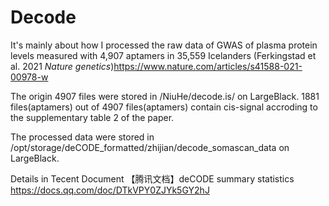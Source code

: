 # Decode
It's mainly about how I processed the raw data of GWAS of plasma protein levels measured with 4,907 aptamers in 35,559 Icelanders (Ferkingstad et al. 2021 _Nature genetics_)https://www.nature.com/articles/s41588-021-00978-w

The origin 4907 files were stored in /NiuHe/decode.is/ on LargeBlack.
1881 files(aptamers) out of 4907 files(aptamers) contain cis-signal accroding to the supplementary table 2 of the paper.

The processed data were stored in /opt/storage/deCODE_formatted/zhijian/decode_somascan_data on LargeBlack.

Details in Tecent Document 【腾讯文档】deCODE summary statistics
https://docs.qq.com/doc/DTkVPY0ZJYk5GY2hJ
